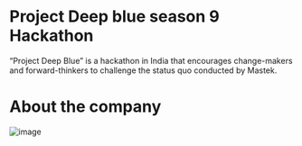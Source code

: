 # Project Deep blue season 9 Hackathon
“Project Deep Blue” is a hackathon in India that encourages change-makers and forward-thinkers to challenge the status quo conducted by Mastek.
# About the company
![image](https://github.com/user-attachments/assets/109eda44-39be-46c0-bd1a-a775bee1e539)

